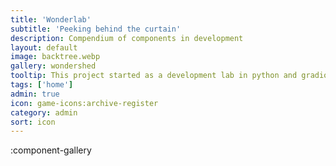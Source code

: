 ```yaml
---
title: 'Wonderlab'
subtitle: 'Peeking behind the curtain'
description: Compendium of components in development
layout: default
image: backtree.webp
gallery: wondershed
tooltip: This project started as a development lab in python and gradio, but I spent most of my time developing the docs and outlines and realized I had a LOOOOONG way to go before I could make my own modular front-end dev lab, no matter how nice it looked in my head. I began building this in November 2022, I'm writing this September 4, 2023.
tags: ['home']
admin: true
icon: game-icons:archive-register
category: admin
sort: icon
---
```


:component-gallery